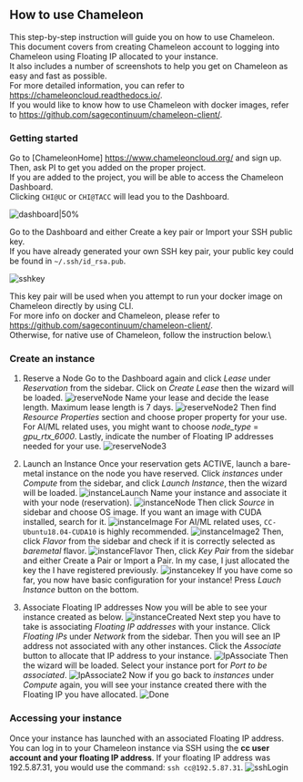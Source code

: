 ## How to use Chameleon

This step-by-step instruction will guide you on how to use Chameleon.\
This document covers from creating Chameleon account to logging into Chameleon using Floating IP allocated to your instance.\
It also includes a number of screenshots to help you get on Chameleon as easy and fast as possible.\
For more detailed information, you can refer to https://chameleoncloud.readthedocs.io/. <br/>
If you would like to know how to use Chameleon with docker images, refer to https://github.com/sagecontinuum/chameleon-client/.

### Getting started

Go to [ChameleonHome] https://www.chameleoncloud.org/ and sign up. Then, ask PI to get you added on the proper project.\
If you are added to the project, you will be able to access the Chameleon Dashboard. <br/>
Clicking ```CHI@UC``` or ```CHI@TACC``` will lead you to the Dashboard.<br/>

![dashboard|50%](images/dashboard.png)

Go to the Dashboard and either Create a key pair or Import your SSH public key.\
If you have already generated your own SSH key pair, your public key could be found in ```~/.ssh/id_rsa.pub```. 
<br/>

![sshkey](images/sshkey.png)

This key pair will be used when you attempt to run your docker image on Chameleon directly by using CLI.\
For more info on docker and Chameleon, please refer to https://github.com/sagecontinuum/chameleon-client/. \
Otherwise, for native use of Chameleon, follow the instruction below.\

### Create an instance

1. Reserve a Node
Go to the Dashboard again and click *Lease* under *Reservation* from the sidebar. Click on *Create Lease* then the wizard will be loaded.
![reserveNode](images/reserveNode.png)
Name your lease and decide the lease length. Maximum lease length is 7 days. 
![reserveNode2](images/reserveNode2.png)
Then find *Resource Properties* section and choose proper property for your use. For AI/ML related uses, you might want to choose *node_type* = *gpu_rtx_6000*.
Lastly, indicate the number of Floating IP addresses needed for your use.
![reserveNode3](images/reserveNode3.png)

2. Launch an Instance
Once your reservation gets ACTIVE, launch a bare-metal instance on the node you have reserved.
Click *instances* under *Compute* from the sidebar, and click *Launch Instance*, then the wizard will be loaded.
![instanceLaunch](images/instanceLaunch.png)
Name your instance and associate it with your node (reservation). 
![instanceNode](images/instanceNode.png)
Then click *Source* in sidebar and choose OS image. If you want an image with CUDA installed, search for it. 
![instanceImage](images/instanceImage.png)
For AI/ML related uses, ```CC-Ubuntu18.04-CUDA10``` is highly recommended.
![instanceImage2](images/instanceImage2.png)
Then, click *Flavor* from the sidebar and check if it is correctly selected as *baremetal* flavor.
![instanceFlavor](images/instanceFlavor.png)
Then, click *Key Pair* from the sidebar and either Create a Pair or Import a Pair. In my case, I just allocated the key the I have registered previously.
![instancekey](images/instancekey.png)
If you have come so far, you now have basic configuration for your instance! 
Press *Lauch Instance* button on the bottom.

3. Associate Floating IP addresses
Now you will be able to see your instance created as below.
![instanceCreated](images/instanceCreated.png)
Next step you have to take is associating *Floating IP addresses* with your instance.
Click *Floating IPs* under *Network* from the sidebar. Then you will see an IP address not associated with any other instances. Click the *Associate* button to allocate that IP address to your instance.
![IpAssociate](images/IpAssociate.png)
Then the wizard will be loaded. Select your instance port for *Port to be associated*.
![IpAssociate2](images/IpAssociate2.png)
Now if you go back to *instances* under *Compute* again, you will see your instance created there with the Floating IP you have allocated.
![Done](images/Done.png)

### Accessing your instance
Once your instance has launched with an associated Floating IP address.
You can log in to your Chameleon instance via SSH using the **cc user account and your floating IP address**. 
If your floating IP address was 192.5.87.31, you would use the command: ```ssh cc@192.5.87.31```.
![sshLogin](images/sshLogin.png)